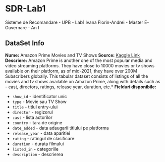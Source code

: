 # SDR-Lab1
Sisteme de Recomandare - UPB - Lab1
Ivana Florin-Andrei - Master E-Guvernare - An I

## DataSet Info

**Nume:** Amazon Prime Movies and TV Shows
**Source:** [Kaggle Link](https://www.kaggle.com/datasets/shivamb/amazon-prime-movies-and-tv-shows?resource=download)
**Descriere:** Amazon Prime is another one of the most popular media and video streaming platforms. They have close to 10000 movies or tv shows available on their platform, as of mid-2021, they have over 200M Subscribers globally. This tabular dataset consists of listings of all the movies and tv shows available on Amazon Prime, along with details such as - cast, directors, ratings, release year, duration, etc.*
**Fielduri disponibile:**
- `show_id` - identificator unic
- `type` - Movie sau TV Show
- `title` - titlul entry-ului
- `director` - regizorul
- `cast` - lista actorilor
- `country` - tara de origine
- `date_added` - data adaugarii titlului pe platforma
- `release_year` - data aparitiei
- `rating` - ratingul de clasificare
- `duration` - durata filmului
- `listed_in` - categoriile
- `description` - descrierea
